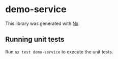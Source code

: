 # demo-service

This library was generated with [Nx](https://nx.dev).

## Running unit tests

Run `nx test demo-service` to execute the unit tests.
